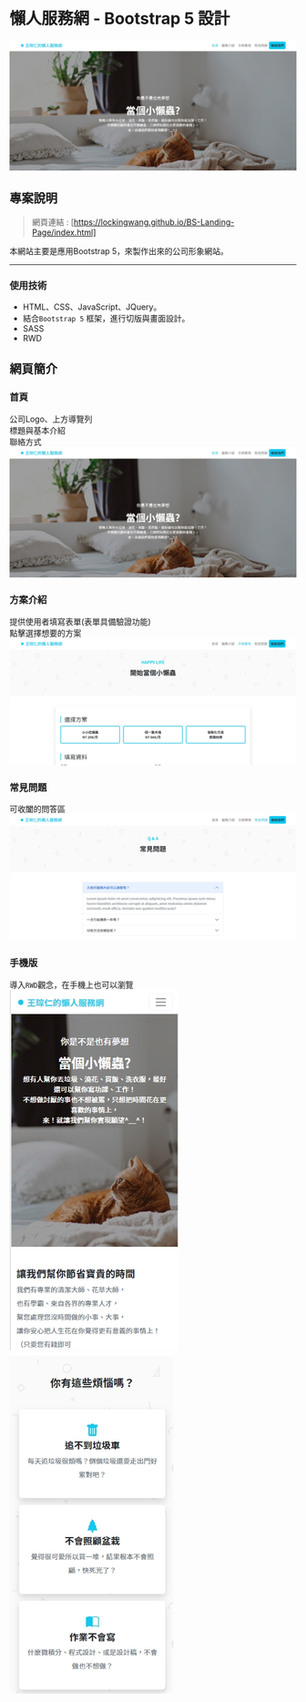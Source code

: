 # 懶人服務網 - Bootstrap 5 設計
![](https://github.com/LockingWang/BS-Landing-Page/blob/main/images/readme-images-%E9%A6%96%E9%A0%81.jpg)

## 專案說明
 > 網頁連結 : [https://lockingwang.github.io/BS-Landing-Page/index.html]
 
本網站主要是應用Bootstrap 5，來製作出來的公司形象網站。

---
### 使用技術
- HTML、CSS、JavaScript、JQuery。
- 結合`Bootstrap 5` 框架，進行切版與畫面設計。
- SASS
- RWD


## 網頁簡介

### 首頁
公司Logo、上方導覽列  
標題與基本介紹  
聯絡方式  
![](https://github.com/LockingWang/BS-Landing-Page/blob/main/images/readme-images-%E9%A6%96%E9%A0%81.jpg)

### 方案介紹
提供使用者填寫表單(表單具備驗證功能)  
點擊選擇想要的方案
![](https://github.com/LockingWang/BS-Landing-Page/blob/main/images/readme-images-%E9%81%B8%E6%93%87%E6%96%B9%E6%A1%88.jpg)

### 常見問題
可收闔的問答區
![](https://github.com/LockingWang/BS-Landing-Page/blob/main/images/readme-images-%E5%B8%B8%E8%A6%8B%E5%95%8F%E9%A1%8C.jpg)

### 手機版
導入`RWD`觀念，在手機上也可以瀏覽  
![](https://github.com/LockingWang/BS-Landing-Page/blob/main/images/readme-images-%E6%89%8B%E6%A9%9F%E9%A6%96%E9%A0%81.jpg)
![](https://github.com/LockingWang/BS-Landing-Page/blob/main/images/readme-images-%E6%89%8B%E6%A9%9F%E5%85%B6%E4%BB%96.jpg)
